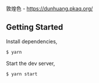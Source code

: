 
敦煌色 - https://dunhuang.pkaq.org/

## Getting Started

Install dependencies,

```bash
$ yarn
```

Start the dev server,

```bash
$ yarn start
```

